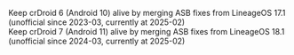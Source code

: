 Keep crDroid 6 (Android 10) alive by merging ASB fixes from LineageOS 17.1 (unofficial since 2023-03, currently at 2025-02)\
Keep crDroid 7 (Android 11) alive by merging ASB fixes from LineageOS 18.1 (unofficial since 2024-03, currently at 2025-02)
